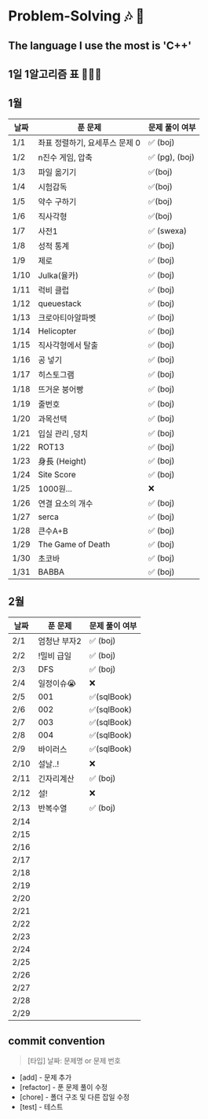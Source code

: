 # Problem-Solving 🎶 🎵

## The language I use the most is 'C++'

## 1일 1알고리즘 표 👩🏻‍💻

## 1월

| 날짜 | 푼 문제                        | 문제 풀이 여부 |
| ---- | ------------------------------ | -------------- |
| 1/1  | 좌표 정렬하기, 요세푸스 문제 0 | ✅ (boj)       |
| 1/2  | n진수 게임, 압축               | ✅ (pg), (boj) |
| 1/3  | 파일 옮기기                    | ✅(boj)        |
| 1/4  | 시험감독                       | ✅(boj)        |
| 1/5  | 약수 구하기                    | ✅(boj)        |
| 1/6  | 직사각형                       | ✅(boj)        |
| 1/7  | 사전1                          | ✅ (swexa)     |
| 1/8  | 성적 통계                      | ✅ (boj)       |
| 1/9  | 제로                           | ✅ (boj)       |
| 1/10 | Julka(율카)                    | ✅ (boj)       |
| 1/11 | 럭비 클럽                      | ✅ (boj)       |
| 1/12 | queuestack                     | ✅ (boj)       |
| 1/13 | 크로아티아알파벳               | ✅ (boj)       |
| 1/14 | Helicopter                     | ✅ (boj)       |
| 1/15 | 직사각형에서 탈출              | ✅ (boj)       |
| 1/16 | 공 넣기                        | ✅ (boj)       |
| 1/17 | 히스토그램                     | ✅ (boj)       |
| 1/18 | 뜨거운 붕어빵                  | ✅ (boj)       |
| 1/19 | 줄번호                         | ✅ (boj)       |
| 1/20 | 과목선택                       | ✅ (boj)       |
| 1/21 | 입실 관리 ,덩치                | ✅ (boj)       |
| 1/22 | ROT13                          | ✅ (boj)       |
| 1/23 | 身長 (Height)                  | ✅ (boj)       |
| 1/24 | Site Score                     | ✅ (boj)       |
| 1/25 | 1000원...                      | ❌             |
| 1/26 | 연결 요소의 개수               | ✅ (boj)       |
| 1/27 | serca                          | ✅ (boj)       |
| 1/28 | 큰수A+B                        | ✅ (boj)       |
| 1/29 | The Game of Death              | ✅ (boj)       |
| 1/30 | 초코바                         | ✅ (boj)       |
| 1/31 | BABBA                          | ✅ (boj)       |

## 2월

| 날짜 | 푼 문제      | 문제 풀이 여부 |
| ---- | ------------ | -------------- |
| 2/1  | 엄청난 부자2 | ✅ (boj)       |
| 2/2  | !밀비 급일   | ✅ (boj)       |
| 2/3  | DFS          | ✅ (boj)       |
| 2/4  | 일정이슈😭   | ❌             |
| 2/5  | 001          | ✅(sqlBook)    |
| 2/6  | 002          | ✅(sqlBook)    |
| 2/7  | 003          | ✅(sqlBook)    |
| 2/8  | 004          | ✅(sqlBook)    |
| 2/9  | 바이러스     | ✅(sqlBook)    |
| 2/10 | 설날..!      | ❌             |
| 2/11 | 긴자리계산   | ✅ (boj)       |
| 2/12 | 설!          | ❌             |
| 2/13 | 반복수열     | ✅ (boj)       |
| 2/14 |              |                |
| 2/15 |              |                |
| 2/16 |              |                |
| 2/17 |              |                |
| 2/18 |              |                |
| 2/19 |              |                |
| 2/20 |              |                |
| 2/21 |              |                |
| 2/22 |              |                |
| 2/23 |              |                |
| 2/24 |              |                |
| 2/25 |              |                |
| 2/26 |              |                |
| 2/27 |              |                |
| 2/28 |              |                |
| 2/29 |              |                |

## commit convention

> [타입] 날짜: 문제명 or 문제 번호

- [add] - 문제 추가
- [refactor] - 푼 문제 풀이 수정
- [chore] - 폴더 구조 및 다른 잡일 수정
- [test] - 테스트
